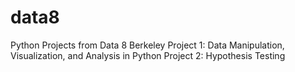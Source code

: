 # data8
Python Projects from Data 8 Berkeley
Project 1: Data Manipulation, Visualization, and Analysis in Python
Project 2: Hypothesis Testing

